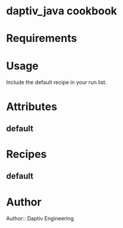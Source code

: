 # daptiv_java cookbook


# Requirements


# Usage

Include the default recipe in your run list.

# Attributes

default
-------


# Recipes

default
-------


# Author

Author:: Daptiv Engineering
